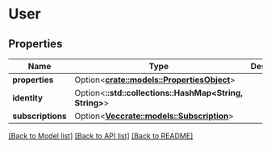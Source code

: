 # User

## Properties

Name | Type | Description | Notes
------------ | ------------- | ------------- | -------------
**properties** | Option<[**crate::models::PropertiesObject**](PropertiesObject.md)> |  | [optional]
**identity** | Option<**::std::collections::HashMap<String, String>**> |  | [optional]
**subscriptions** | Option<[**Vec<crate::models::Subscription>**](Subscription.md)> |  | [optional]

[[Back to Model list]](../README.md#documentation-for-models) [[Back to API list]](../README.md#documentation-for-api-endpoints) [[Back to README]](../README.md)


